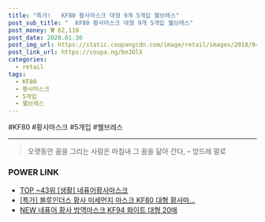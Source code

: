 ```yaml
--- 
title: "특가!   KF80 황사마스크 대형 9개 5개입 웰브레스" 
post_sub_title: "  KF80 황사마스크 대형 9개 5개입 웰브레스" 
post_money: ₩ 62,110 
post_date: 2020.01.30 
post_img_url: https://static.coupangcdn.com/image/retail/images/2018/04/24/14/7/5119cf25-c4aa-4c4d-b432-0041fe2a478c.jpg 
post_link_url: https://coupa.ng/bnJOlX 
categories: 
  - retail 
tags: 
  - KF80 
  - 황사마스크 
  - 5개입 
  - 웰브레스 
--- 
```

  #KF80 #황사마스크 #5개입 #웰브레스 
<hr> 

> 오랫동안 꿈을 그리는 사람은 마침내 그 꿈을 닮아 간다, – 앙드레 말로 


### POWER LINK

* <a href="https://blog.naver.com/an0733/221787206086" target="_blank"> TOP ~43위 [생활] 네퓨어황사마스크</a>
* <a href="https://blog.naver.com/an0733/221789717457" target="_blank">[특가] 블루인더스 황사 미세먼지 마스크 KF80 대형 황사마...</a>
* <a href="https://blog.naver.com/sakai111/221784494447" target="_blank">NEW 네퓨어 황사 방역마스크 KF94 화이트 대형 20매</a>
